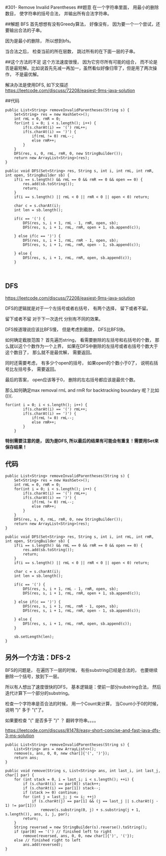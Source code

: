 #301- Remove Invalid Parentheses
##题意
在一个字符串里面， 用最小的删除数目， 使字符串的括号合法， 并输出所有合法字符串。

##解题 BFS
首先想想有没有Greedy算法， 好像没有， 因为要一个一个尝试，还要输出合法的子串。

因为是最小的删除， 所以想到bfs。

当合法之后， 检查当前的所在层数， 跳过所有的在下面一层的子串。

##这个方法的不足
这个方法速度很慢， 因为它穷尽所有可能的组合， 而不论是否是最短解。比如说首先先减一再加一，虽然看似好像归零了，但是用了两次操作， 不是最优解。

解决办法是使用DFS, 如下文描述
https://leetcode.com/discuss/72208/easiest-9ms-java-solution

##代码
```
public List<String> removeInvalidParentheses(String s) {
    Set<String> res = new HashSet<>();
    int rmL = 0, rmR = 0;
    for(int i = 0; i < s.length(); i++) {
        if(s.charAt(i) == '(') rmL++;
        if(s.charAt(i) == ')') {
            if(rmL != 0) rmL--;
            else rmR++;
        }
    }
    DFS(res, s, 0, rmL, rmR, 0, new StringBuilder());
    return new ArrayList<String>(res);  
}

public void DFS(Set<String> res, String s, int i, int rmL, int rmR, int open, StringBuilder sb) {
    if(i == s.length() && rmL == 0 && rmR == 0 && open == 0) {
        res.add(sb.toString());
        return;
    }
    if(i == s.length() || rmL < 0 || rmR < 0 || open < 0) return;

    char c = s.charAt(i);
    int len = sb.length();

    if(c == '(') {
        DFS(res, s, i + 1, rmL - 1, rmR, open, sb);
        DFS(res, s, i + 1, rmL, rmR, open + 1, sb.append(c)); 

    } else if(c == ')') {
        DFS(res, s, i + 1, rmL, rmR - 1, open, sb);
        DFS(res, s, i + 1, rmL, rmR, open - 1, sb.append(c));

    } else {
        DFS(res, s, i + 1, rmL, rmR, open, sb.append(c)); 
    }

   
```

## DFS
https://leetcode.com/discuss/72208/easiest-9ms-java-solution

DFS的逻辑就是对于一个左括号或者右括号， 有两个选择， 留下或者不留。

留下或者不留 对于下一次迭代 分别有不同的效果。

DFS按道理说应该比BFS慢， 但是考虑到截肢， DFS比BFS快。

如何确定截肢范围？ 首先遍历string， 看需要删除的左括号和右括号的个数， 那么就以这个个数作为一个上界， 如果在DFS中删除的左括号或者右括号个数大于这个数目了， 那么就不是最优解， 需要返回。

同时还需要考虑， 有多少个open的括号， 如果open的个数小于0了， 说明右括号比左括号多， 需要返回。

最后的答案， open应该等于0， 删除的左右括号都应该是最优个数。

那么如何确定max removal rmL and rmR for backtracking boundary 呢？比如())(.

```
for(int i = 0; i < s.length(); i++) {
        if(s.charAt(i) == '(') rmL++;
        if(s.charAt(i) == ')') {
            if(rmL != 0) rmL--;
            else rmR++;
        }
    }
```

**特别需要注意的是， 因为是DFS, 所以最后的结果有可能会有重复！需要用Set来保存结果！**

## 代码
```
public List<String> removeInvalidParentheses(String s) {
    Set<String> res = new HashSet<>();
    int rmL = 0, rmR = 0;
    for(int i = 0; i < s.length(); i++) {
        if(s.charAt(i) == '(') rmL++;
        if(s.charAt(i) == ')') {
            if(rmL != 0) rmL--;
            else rmR++;
        }
    }
    DFS(res, s, 0, rmL, rmR, 0, new StringBuilder());
    return new ArrayList<String>(res);  
}

public void DFS(Set<String> res, String s, int i, int rmL, int rmR, int open, StringBuilder sb) {
    if(i == s.length() && rmL == 0 && rmR == 0 && open == 0) {
        res.add(sb.toString());
        return;
    }
    if(i == s.length() || rmL < 0 || rmR < 0 || open < 0) return;

    char c = s.charAt(i);
    int len = sb.length();

    if(c == '(') {
        DFS(res, s, i + 1, rmL - 1, rmR, open, sb);
        DFS(res, s, i + 1, rmL, rmR, open + 1, sb.append(c)); 

    } else if(c == ')') {
        DFS(res, s, i + 1, rmL, rmR - 1, open, sb);
        DFS(res, s, i + 1, rmL, rmR, open - 1, sb.append(c));

    } else {
        DFS(res, s, i + 1, rmL, rmR, open, sb.append(c)); 
    }

    sb.setLength(len);
}
```



## 另外一个方法：DFS-2
BFS的问题是， 在遍历下一层的时候， 有些substring已经是合法的， 也要继续删除一个括号，放到下一层。

所以有人想出了速度很快的DFS， 基本逻辑是：使前一部分substring合法， 然后迭代计算下一个部分的substring。

检查一个字符串是否合法的时候， 用一个Count来计算， 当Count小于0的时候， 说明 ")" 多于 "("了。 

如果要检查 "(" 是否多于 ")" ？ 翻转字符串。。。。

https://leetcode.com/discuss/81478/easy-short-concise-and-fast-java-dfs-3-ms-solution

```
public List<String> removeInvalidParentheses(String s) {
    List<String> ans = new ArrayList<>();
    remove(s, ans, 0, 0, new char[]{'(', ')'});
    return ans;
}

public void remove(String s, List<String> ans, int last_i, int last_j,  char[] par) {
    for (int stack = 0, i = last_i; i < s.length(); ++i) {
        if (s.charAt(i) == par[0]) stack++;
        if (s.charAt(i) == par[1]) stack--;
        if (stack >= 0) continue;
        for (int j = last_j; j <= i; ++j)
            if (s.charAt(j) == par[1] && (j == last_j || s.charAt(j - 1) != par[1]))
                remove(s.substring(0, j) + s.substring(j + 1, s.length()), ans, i, j, par);
        return;
    }
    String reversed = new StringBuilder(s).reverse().toString();
    if (par[0] == '(') // finished left to right
        remove(reversed, ans, 0, 0, new char[]{')', '('});
    else // finished right to left
        ans.add(reversed);
}
```

